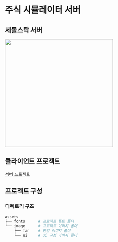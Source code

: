 # 주식 시뮬레이터 서버
## 세돌스탁 서버
<img src = "https://github.com/user-attachments/assets/8a8fbb0f-8ebd-432c-bf9b-44a294c380e4" width="350" height="350">

## 클라이언트 프로젝트
[서버 프로젝트](https://github.com/SseongWoo/Stock_Project_Server)

## 프로젝트 구성
### 디렉토리 구조
```sh
assets
├── fonts      # 프로젝트 폰트 폴더
└── image      # 프로젝트 이미지 폴더
    ├── fan    # 팬덤 이미지 폴더
    └── ui     # ui 구성 이미지 폴더
```
